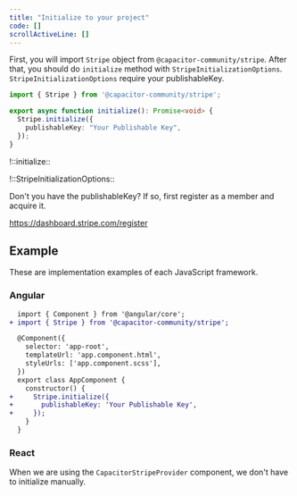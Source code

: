 ```yaml
---
title: "Initialize to your project"
code: []
scrollActiveLine: []
---
```


First, you will import `Stripe` object from `@capacitor-community/stripe`. After that, you should do `initialize` method with `StripeInitializationOptions`. `StripeInitializationOptions` require your publishableKey.

```ts
import { Stripe } from '@capacitor-community/stripe';

export async function initialize(): Promise<void> {
  Stripe.initialize({
    publishableKey: "Your Publishable Key",
  });
}
```

!::initialize::

!::StripeInitializationOptions::

Don't you have the publishableKey? If so, first register as a member and acquire it.

https://dashboard.stripe.com/register


## Example

These are implementation examples of each JavaScript framework.

### Angular

```diff ts: app.component.ts
  import { Component } from '@angular/core';
+ import { Stripe } from '@capacitor-community/stripe';

  @Component({
    selector: 'app-root',
    templateUrl: 'app.component.html',
    styleUrls: ['app.component.scss'],
  })
  export class AppComponent {
    constructor() {
+     Stripe.initialize({
+       publishableKey: 'Your Publishable Key',
+     });
    }
  }
```

### React

When we are using the `CapacitorStripeProvider` component, we don't have to initialize manually.